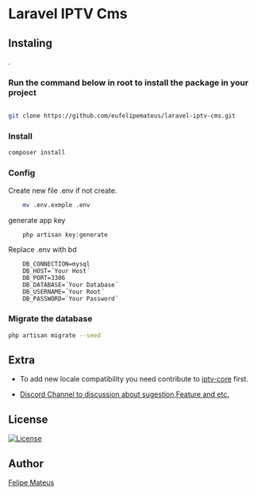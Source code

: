# Laravel IPTV Cms

## Instaling

.

### Run the command below in root to install the package in your project
  
```bash

git clone https://github.com/eufelipemateus/laravel-iptv-cms.git
```

### Install

```bash
composer install 
```

### Config

Create new  file .env if not create.

```bash
    mv .env.exmple .env
```

generate  app key

```bash
    php artisan key:generate
```

Replace  .env with bd

```env
    DB_CONNECTION=mysql
    DB_HOST=´Your Host´
    DB_PORT=3306
    DB_DATABASE=´Your Database´
    DB_USERNAME=´Your Root´
    DB_PASSWORD=´Your Password´
```

### Migrate the database

```bash
php artisan migrate --seed
```

## Extra

- To add new locale compatibility you need contribute to [iptv-core](https://github.com/eufelipemateus/laravel-iptv-core/blob/main/src/Class/Locale.php) first.

- [Discord Channel to discussion about sugestion,Feature and etc.](https://discord.com/channels/885888529845076078/953528360615690270)

## License

[![License](http://poser.pugx.org/felipemateus/iptv-channels/license)](https://packagist.org/packages/felipemateus/iptv-channels)

## Author

[Felipe Mateus](https://felipemateus.com)
